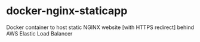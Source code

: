 # docker-nginx-staticapp
Docker container to host static NGINX website [with HTTPS redirect] behind AWS Elastic Load Balancer
